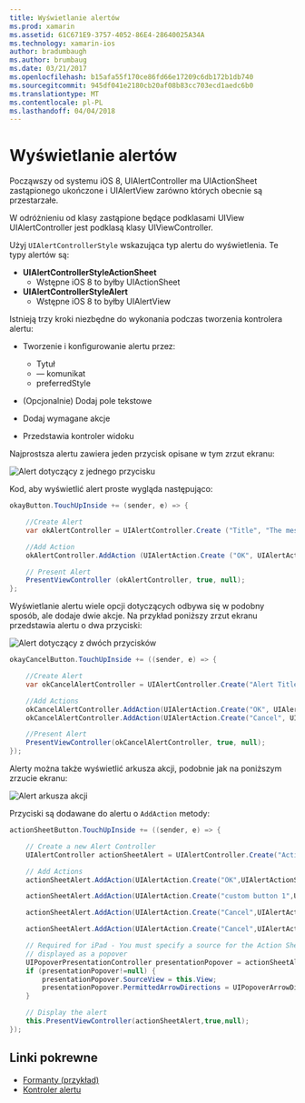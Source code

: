 ```yaml
---
title: Wyświetlanie alertów
ms.prod: xamarin
ms.assetid: 61C671E9-3757-4052-86E4-28640025A34A
ms.technology: xamarin-ios
author: bradumbaugh
ms.author: brumbaug
ms.date: 03/21/2017
ms.openlocfilehash: b15afa55f170ce86fd66e17209c6db172b1db740
ms.sourcegitcommit: 945df041e2180cb20af08b83cc703ecd1aedc6b0
ms.translationtype: MT
ms.contentlocale: pl-PL
ms.lasthandoff: 04/04/2018
---
```

# <a name="displaying-alerts"></a>Wyświetlanie alertów

Począwszy od systemu iOS 8, UIAlertController ma UIActionSheet zastąpionego ukończone i UIAlertView zarówno których obecnie są przestarzałe.

W odróżnieniu od klasy zastąpione będące podklasami UIView UIAlertController jest podklasą klasy UIViewController.

Użyj `UIAlertControllerStyle` wskazująca typ alertu do wyświetlenia. Te typy alertów są:

- **UIAlertControllerStyleActionSheet**
    * Wstępne iOS 8 to byłby UIActionSheet
- **UIAlertControllerStyleAlert**
    * Wstępne iOS 8 to byłby UIAlertView 

Istnieją trzy kroki niezbędne do wykonania podczas tworzenia kontrolera alertu:

- Tworzenie i konfigurowanie alertu przez:
    * Tytuł
    * — komunikat
    * preferredStyle
    
- (Opcjonalnie) Dodaj pole tekstowe
- Dodaj wymagane akcje
- Przedstawia kontroler widoku

Najprostsza alertu zawiera jeden przycisk opisane w tym zrzut ekranu:

 ![Alert dotyczący z jednego przycisku](alerts-images/alert1.png)

Kod, aby wyświetlić alert proste wygląda następująco:

```csharp
okayButton.TouchUpInside += (sender, e) => {

    //Create Alert
    var okAlertController = UIAlertController.Create ("Title", "The message", UIAlertControllerStyle.Alert);

    //Add Action
    okAlertController.AddAction (UIAlertAction.Create ("OK", UIAlertActionStyle.Default, null));

    // Present Alert
    PresentViewController (okAlertController, true, null);
};
```

Wyświetlanie alertu wiele opcji dotyczących odbywa się w podobny sposób, ale dodaje dwie akcje. Na przykład poniższy zrzut ekranu przedstawia alertu o dwa przyciski:

 ![ Alert dotyczący z dwóch przycisków](alerts-images/alert2.png)

```csharp
okayCancelButton.TouchUpInside += ((sender, e) => {

    //Create Alert
    var okCancelAlertController = UIAlertController.Create("Alert Title", "Choose from two buttons", UIAlertControllerStyle.Alert);

    //Add Actions
    okCancelAlertController.AddAction(UIAlertAction.Create("OK", UIAlertActionStyle.Default, alert => Console.WriteLine ("Okay was clicked")));
    okCancelAlertController.AddAction(UIAlertAction.Create("Cancel", UIAlertActionStyle.Cancel, alert => Console.WriteLine ("Cancel was clicked")));

    //Present Alert
    PresentViewController(okCancelAlertController, true, null);
});
```

Alerty można także wyświetlić arkusza akcji, podobnie jak na poniższym zrzucie ekranu:

 ![Alert arkusza akcji](alerts-images/alert3.png)

Przyciski są dodawane do alertu o `AddAction` metody:

```csharp
actionSheetButton.TouchUpInside += ((sender, e) => {

    // Create a new Alert Controller
    UIAlertController actionSheetAlert = UIAlertController.Create("Action Sheet", "Select an item from below", UIAlertControllerStyle.ActionSheet);

    // Add Actions
    actionSheetAlert.AddAction(UIAlertAction.Create("OK",UIAlertActionStyle.Default, (action) => Console.WriteLine ("Item One pressed.")));

    actionSheetAlert.AddAction(UIAlertAction.Create("custom button 1",UIAlertActionStyle.Default, (action) => Console.WriteLine ("Item Two pressed.")));

    actionSheetAlert.AddAction(UIAlertAction.Create("Cancel",UIAlertActionStyle.Default, (action) => Console.WriteLine ("Item Three pressed.")));

    actionSheetAlert.AddAction(UIAlertAction.Create("Cancel",UIAlertActionStyle.Cancel, (action) => Console.WriteLine ("Cancel button pressed.")));

    // Required for iPad - You must specify a source for the Action Sheet since it is
    // displayed as a popover
    UIPopoverPresentationController presentationPopover = actionSheetAlert.PopoverPresentationController;
    if (presentationPopover!=null) {
        presentationPopover.SourceView = this.View;
        presentationPopover.PermittedArrowDirections = UIPopoverArrowDirection.Up;
    }

    // Display the alert
    this.PresentViewController(actionSheetAlert,true,null);
});
```

## <a name="related-links"></a>Linki pokrewne

- [Formanty (przykład)](https://developer.xamarin.com/samples/Controls/)
- [Kontroler alertu](https://developer.xamarin.com/recipes/ios/standard_controls/alertcontroller/)
